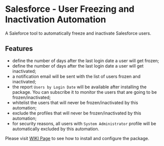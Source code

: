 # Salesforce - User Freezing and Inactivation Automation

A Saleforce tool to automatically freeze and inactivate Salesforce users.

## Features

* define the number of days after the last login date a user will get frozen;
* define the number of days after the last login date a user will get inactivated;
* a notification email will be sent with the list of users frozen and inactivated;
* the report `Users by Login Date` will be available after installing the package. You can subscribe it to monitor the users that are going to be frozen/inactivated;
* whitelist the users that will never be frozen/inactivated by this automation;
* exclude the profiles that will never be frozen/inactivated by this automation;   
* for security reasons, all users with `System Administrator` profile will be automatically excluded by this automation.

Please visit [WIKI Page](https://github.com/mmilidoni/sfdc-user-inactivation-automation/wiki) to see how to install and configure the package.
